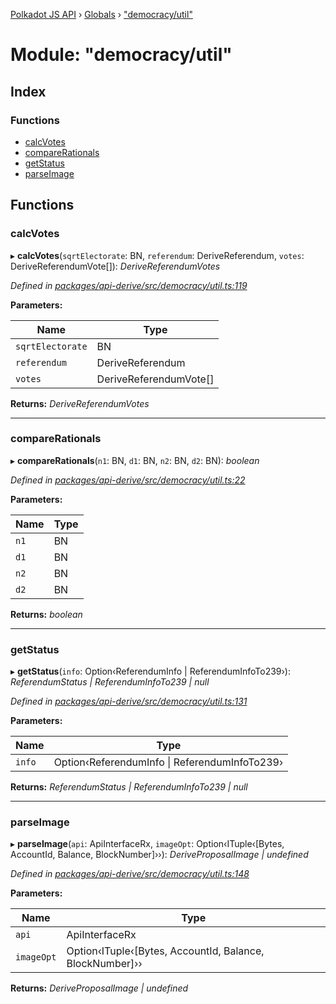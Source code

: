 [Polkadot JS API](../README.md) › [Globals](../globals.md) › ["democracy/util"](_democracy_util_.md)

# Module: "democracy/util"

## Index

### Functions

* [calcVotes](_democracy_util_.md#calcvotes)
* [compareRationals](_democracy_util_.md#comparerationals)
* [getStatus](_democracy_util_.md#getstatus)
* [parseImage](_democracy_util_.md#parseimage)

## Functions

###  calcVotes

▸ **calcVotes**(`sqrtElectorate`: BN, `referendum`: DeriveReferendum, `votes`: DeriveReferendumVote[]): *DeriveReferendumVotes*

*Defined in [packages/api-derive/src/democracy/util.ts:119](https://github.com/polkadot-js/api/blob/0d067c9484/packages/api-derive/src/democracy/util.ts#L119)*

**Parameters:**

Name | Type |
------ | ------ |
`sqrtElectorate` | BN |
`referendum` | DeriveReferendum |
`votes` | DeriveReferendumVote[] |

**Returns:** *DeriveReferendumVotes*

___

###  compareRationals

▸ **compareRationals**(`n1`: BN, `d1`: BN, `n2`: BN, `d2`: BN): *boolean*

*Defined in [packages/api-derive/src/democracy/util.ts:22](https://github.com/polkadot-js/api/blob/0d067c9484/packages/api-derive/src/democracy/util.ts#L22)*

**Parameters:**

Name | Type |
------ | ------ |
`n1` | BN |
`d1` | BN |
`n2` | BN |
`d2` | BN |

**Returns:** *boolean*

___

###  getStatus

▸ **getStatus**(`info`: Option‹ReferendumInfo | ReferendumInfoTo239›): *ReferendumStatus | ReferendumInfoTo239 | null*

*Defined in [packages/api-derive/src/democracy/util.ts:131](https://github.com/polkadot-js/api/blob/0d067c9484/packages/api-derive/src/democracy/util.ts#L131)*

**Parameters:**

Name | Type |
------ | ------ |
`info` | Option‹ReferendumInfo &#124; ReferendumInfoTo239› |

**Returns:** *ReferendumStatus | ReferendumInfoTo239 | null*

___

###  parseImage

▸ **parseImage**(`api`: ApiInterfaceRx, `imageOpt`: Option‹ITuple‹[Bytes, AccountId, Balance, BlockNumber]››): *DeriveProposalImage | undefined*

*Defined in [packages/api-derive/src/democracy/util.ts:148](https://github.com/polkadot-js/api/blob/0d067c9484/packages/api-derive/src/democracy/util.ts#L148)*

**Parameters:**

Name | Type |
------ | ------ |
`api` | ApiInterfaceRx |
`imageOpt` | Option‹ITuple‹[Bytes, AccountId, Balance, BlockNumber]›› |

**Returns:** *DeriveProposalImage | undefined*
